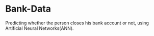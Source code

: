 # Bank-Data
Predicting whether the person closes his bank account or not, using Artificial Neural Networks(ANN).
